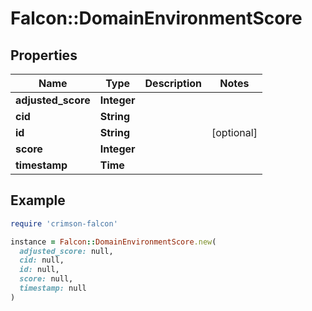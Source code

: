# Falcon::DomainEnvironmentScore

## Properties

| Name | Type | Description | Notes |
| ---- | ---- | ----------- | ----- |
| **adjusted_score** | **Integer** |  |  |
| **cid** | **String** |  |  |
| **id** | **String** |  | [optional] |
| **score** | **Integer** |  |  |
| **timestamp** | **Time** |  |  |

## Example

```ruby
require 'crimson-falcon'

instance = Falcon::DomainEnvironmentScore.new(
  adjusted_score: null,
  cid: null,
  id: null,
  score: null,
  timestamp: null
)
```

